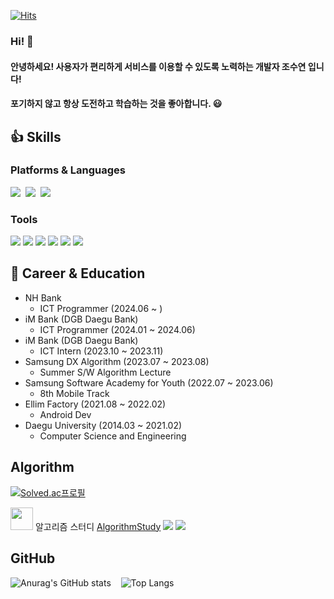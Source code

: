 [![Hits](https://hits.seeyoufarm.com/api/count/incr/badge.svg?url=https%3A%2F%2Fgithub.com%2Fsu6378&count_bg=%239C38F2&title_bg=%23555555&icon=android.svg&icon_color=%233DDB84&title=hits&edge_flat=false)](https://hits.seeyoufarm.com)

### Hi! 👋

#### 안녕하세요! 사용자가 편리하게 서비스를 이용할 수 있도록 노력하는 개발자 조수연 입니다!
#### 포기하지 않고 항상 도전하고 학습하는 것을 좋아합니다. 😃

## 👍 Skills

### Platforms & Languages
<div>
  <img src="https://img.shields.io/badge/android-3DDC84?style=for-the-badge&logo=android&logoColor=white">&nbsp
   <img src="https://img.shields.io/badge/kotlin-7F52FF?style=for-the-badge&logo=kotlin&logoColor=white">&nbsp
   <img src="https://img.shields.io/badge/java-007396?style=for-the-badge&logo=java&logoColor=white">&nbsp</div>

### Tools

<div>
  <img src="https://img.shields.io/badge/Android%20Studio-313335?style=flat-square&logo=androidstudio&logoColor=99CC00"/> 
  <img src="https://img.shields.io/badge/Intellij-000000?style=flat-square&logo=intellijidea&logoColor=white"/> 
  <img src="https://img.shields.io/badge/Notion-EEEEEE?style=flat-square&logo=Notion&logoColor=black"/> 
  <img src="https://img.shields.io/badge/Source%20Tree-005DF4?style=flat-square&logo=sourcetree&logoColor=white"/> 
  <img src="https://img.shields.io/badge/Git-F05032?style=flat-square&logo=Git&logoColor=white"/> 
  <img src="https://img.shields.io/badge/jira-0052CC?style=flat-square&logo=jira&logoColor=white"/></div>

## 💎 Career & Education
- NH Bank
  - ICT Programmer (2024.06 ~ )  
- iM Bank (DGB Daegu Bank)
  - ICT Programmer (2024.01 ~ 2024.06)
- iM Bank (DGB Daegu Bank)
  - ICT Intern (2023.10 ~ 2023.11)
- Samsung DX Algorithm (2023.07 ~ 2023.08)
  - Summer S/W Algorithm Lecture 
- Samsung Software Academy for Youth (2022.07 ~ 2023.06)
  - 8th Mobile Track
- Ellim Factory (2021.08 ~ 2022.02)
  - Android Dev
- Daegu University (2014.03 ~ 2021.02)
  - Computer Science and Engineering


## Algorithm

[![Solved.ac프로필](http://mazassumnida.wtf/api/v2/generate_badge?boj=su6378)](https://solved.ac/su6378)</br>

<img src="https://user-images.githubusercontent.com/48742378/198957720-9db24819-5538-42e7-b4fb-528211eb4055.png" width="36" height="36"/> 알고리즘 스터디  [AlgorithmStudy](https://github.com/SAlgorithmStudy6/AlgorithmStudy) <img src="https://img.shields.io/badge/kotlin-7F52FF?style=flat&logoColor=white"> <img src="https://img.shields.io/badge/java-007396?style=flat&logoColor=white">

## GitHub
  ![Anurag's GitHub stats](https://github-readme-stats.vercel.app/api?username=su6378&show_icons=true&theme=chartreuse-dark)&nbsp;&nbsp;&nbsp;
  ![Top Langs](https://github-readme-stats.vercel.app/api/top-langs/?username=su6378&layout=compact&theme=chartreuse-dark)

<!-- ![snake gif](https://github.com/su6378/su6378/blob/output/github-contribution-grid-snake.svg) -->

<!-- ![hyp3rflow's solved.ac stats](https://github-readme-solvedac.hyp3rflow.vercel.app/api/?handle=su6378) -->


